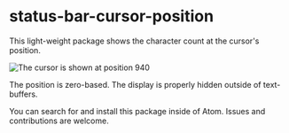 # status-bar-cursor-position

This light-weight package shows the character count at the cursor's position.

![The cursor is shown at position 940](https://raw.githubusercontent.com/refkotay/refkotay-images/master/cursor-position.png "The cursor is shown at position 940")

The position is zero-based. The display is properly hidden outside of text-buffers.

You can search for and install this package inside of Atom.
Issues and contributions are welcome.